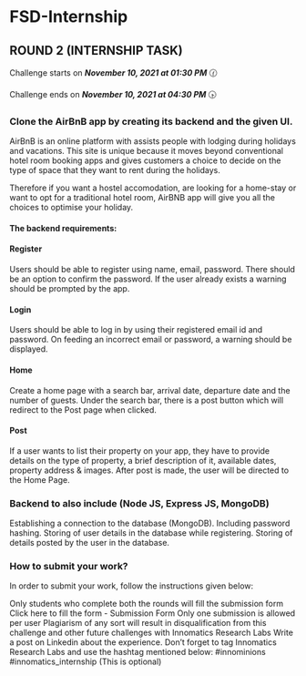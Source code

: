 # FSD-Internship
## ROUND 2 (INTERNSHIP TASK)

Challenge starts on ***November 10, 2021 at 01:30 PM*** 🕜

Challenge ends on ***November 10, 2021 at 04:30 PM*** 🕟

### Clone the AirBnB app by creating its backend and the given UI.

AirBnB is an online platform with assists people with lodging during holidays and vacations. This site is unique because it moves beyond conventional hotel room booking apps and gives customers a choice to decide on the type of space that they want to rent during the holidays.

Therefore if you want a hostel accomodation, are looking for a home-stay or want to opt for a traditional hotel room, AirBNB app will give you all the choices to optimise your holiday.

#### The backend requirements:

#### Register
Users should be able to register using name, email, password. There should be an option to confirm the password.
If the user already exists a warning should be prompted by the app.

#### Login
Users should be able to log in by using their registered email id and password.
On feeding an incorrect email or password, a warning should be displayed.

#### Home
Create a home page with a search bar, arrival date, departure date and the number of guests.
Under the search bar, there is a post button which will redirect to the Post page when clicked.

#### Post
If a user wants to list their property on your app, they have to provide details on the type of property, a brief description of it, available dates, property address & images.
After post is made, the user will be directed to the Home Page.

### Backend to also include (Node JS, Express JS, MongoDB)

Establishing a connection to the database (MongoDB).
Including password hashing.
Storing of user details in the database while registering.
Storing of details posted by the user in the database. 

### How to submit your work?

In order to submit your work, follow the instructions given below:

Only students who complete both the rounds will fill the submission form
Click here to fill the form - Submission Form
Only one submission is allowed per user
Plagiarism of any sort will result in disqualification from this challenge and other future challenges with Innomatics Research Labs
Write a post on Linkedin about the experience. Don’t forget to tag Innomatics Research Labs and use the hashtag mentioned below: #innominions    #innomatics_internship (This is optional)
